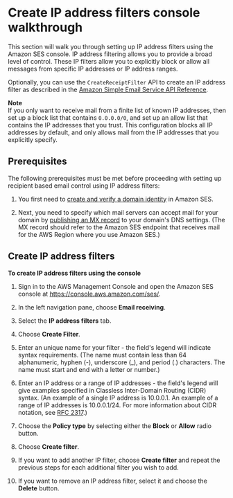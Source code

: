 # Create IP address filters console walkthrough<a name="receiving-email-ip-filtering-console-walkthrough"></a>

This section will walk you through setting up IP address filters using the Amazon SES console\. IP address filtering allows you to provide a broad level of control\. These IP filters allow you to explicitly block or allow all messages from specific IP addresses or IP address ranges\.

Optionally, you can use the `CreateReceiptFilter` API to create an IP address filter as described in the [Amazon Simple Email Service API Reference](https://docs.aws.amazon.com/ses/latest/APIReference/API_CreateReceiptFilter.html)\.

**Note**  
If you only want to receive mail from a finite list of known IP addresses, then set up a block list that contains `0.0.0.0/0`, and set up an allow list that contains the IP addresses that you trust\. This configuration blocks all IP addresses by default, and only allows mail from the IP addresses that you explicitly specify\.

## Prerequisites<a name="ip-filtering-prerequisites"></a>

The following prerequisites must be met before proceeding with setting up recipient based email control using IP address filters: 

1. You first need to [create and verify a domain identity](verify-addresses-and-domains.md) in Amazon SES\.

1. Next, you need to specify which mail servers can accept mail for your domain by [publishing an MX record](receiving-email-mx-record.md) to your domain's DNS settings\. \(The MX record should refer to the Amazon SES endpoint that receives mail for the AWS Region where you use Amazon SES\.\)

## Create IP address filters<a name="receipt-rules-create-ip-filters"></a>

**To create IP address filters using the console**

1. Sign in to the AWS Management Console and open the Amazon SES console at [https://console\.aws\.amazon\.com/ses/](https://console.aws.amazon.com/ses/)\.

1. In the left navigation pane, choose **Email receiving**\.

1. Select the **IP address filters** tab\.

1. Choose **Create Filter**\.

1. Enter an unique name for your filter \- the field's legend will indicate syntax requirements\. \(The name must contain less than 64 alphanumeric, hyphen \(\-\), underscore \(\_\), and period \(\.\) characters\. The name must start and end with a letter or number\.\)

1. Enter an IP address or a range of IP addresses \- the field's legend will give examples specified in Classless Inter\-Domain Routing \(CIDR\) syntax\. \(An example of a single IP address is 10\.0\.0\.1\. An example of a range of IP addresses is 10\.0\.0\.1/24\. For more information about CIDR notation, see [RFC 2317](https://tools.ietf.org/html/rfc2317)\.\)

1. Choose the **Policy type** by selecting either the **Block** or **Allow** radio button\.

1. Choose **Create filter**\.

1. If you want to add another IP filter, choose **Create filter** and repeat the previous steps for each additional filter you wish to add\.

1. If you want to remove an IP address filter, select it and choose the **Delete** button\.